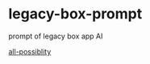 # legacy-box-prompt
prompt of legacy box app AI

[all-possiblity](https://github.com/mithyer/legacy-box-prompt/tree/prompt/all-possiblity)
